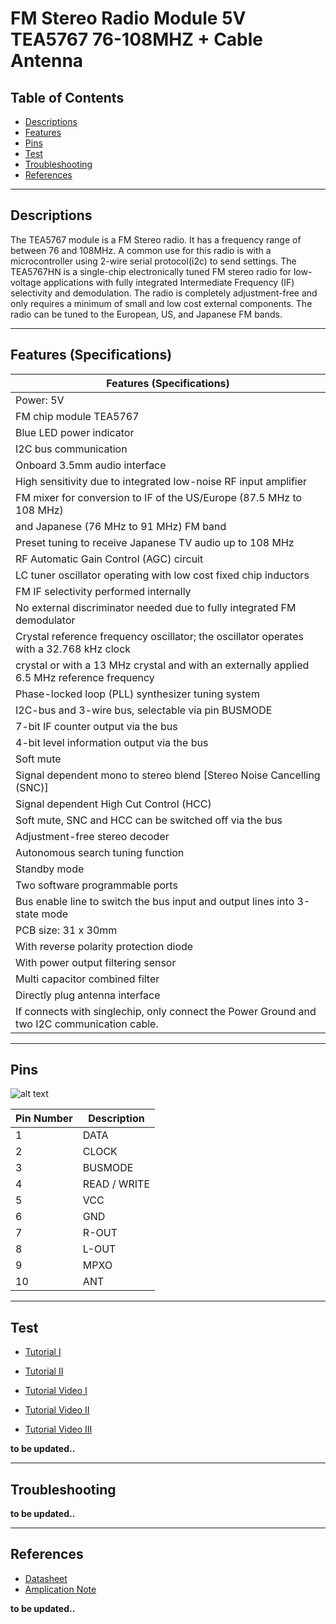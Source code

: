 # FM Stereo Radio Module 5V TEA5767 76-108MHZ + Cable Antenna

## Table of Contents

-   [Descriptions](#descriptions)
-   [Features](#features)
-   [Pins](#pins)
-   [Test](#test)
-   [Troubleshooting](#troubleshooting)
-   [References](#references)

---

## Descriptions

The TEA5767 module is a FM Stereo radio. It has a frequency range of between 76 and 108MHz. A common use for this radio is with a microcontroller using 2-wire serial protocol(i2c) to send settings.
The TEA5767HN is a single-chip electronically tuned FM stereo radio for low-voltage
applications with fully integrated Intermediate Frequency (IF) selectivity and
demodulation. The radio is completely adjustment-free and only requires a minimum of
small and low cost external components. The radio can be tuned to the European, US,
and Japanese FM bands.

---

## Features (Specifications)

| Features (Specifications)                                                                   |
| ------------------------------------------------------------------------------------------- |
| Power: 5V                                                                                   |
| FM chip module TEA5767                                                                      |
| Blue LED power indicator                                                                    |
| I2C bus communication                                                                       |
| Onboard 3.5mm audio interface                                                               |
| High sensitivity due to integrated low-noise RF input amplifier                             |
| FM mixer for conversion to IF of the US/Europe (87.5 MHz to 108 MHz)                        |
| and Japanese (76 MHz to 91 MHz) FM band                                                     |
| Preset tuning to receive Japanese TV audio up to 108 MHz                                    |
| RF Automatic Gain Control (AGC) circuit                                                     |
| LC tuner oscillator operating with low cost fixed chip inductors                            |
| FM IF selectivity performed internally                                                      |
| No external discriminator needed due to fully integrated FM demodulator                     |
| Crystal reference frequency oscillator; the oscillator operates with a 32.768 kHz clock     |
| crystal or with a 13 MHz crystal and with an externally applied 6.5 MHz reference frequency |
| Phase-locked loop (PLL) synthesizer tuning system                                           |
| I2C-bus and 3-wire bus, selectable via pin BUSMODE                                          |
| 7-bit IF counter output via the bus                                                         |
| 4-bit level information output via the bus                                                  |
| Soft mute                                                                                   |
| Signal dependent mono to stereo blend [Stereo Noise Cancelling (SNC)]                       |
| Signal dependent High Cut Control (HCC)                                                     |
| Soft mute, SNC and HCC can be switched off via the bus                                      |
| Adjustment-free stereo decoder                                                              |
| Autonomous search tuning function                                                           |
| Standby mode                                                                                |
| Two software programmable ports                                                             |
| Bus enable line to switch the bus input and output lines into 3-state mode                  |
| PCB size: 31 x 30mm                                                                         |
| With reverse polarity protection diode                                                      |
| With power output filtering sensor                                                          |
| Multi capacitor combined filter                                                             |
| Directly plug antenna interface                                                             |
| If connects with singlechip, only connect the Power Ground and two I2C communication cable. |

---

## Pins

![alt text](https://bit.ly/3w2UOQe)

| Pin Number | Description  |
| ---------- | ------------ |
| 1          | DATA         |
| 2          | CLOCK        |
| 3          | BUSMODE      |
| 4          | READ / WRITE |
| 5          | VCC          |
| 6          | GND          |
| 7          | R-OUT        |
| 8          | L-OUT        |
| 9          | MPXO         |
| 10         | ANT          |

---

## Test

-   [Tutorial I](https://www.ardumotive.com/how-to-use-the-tea5767-fm-radio-module-en.html)
-   [Tutorial II](https://www.instructables.com/How-to-use-the-TEA5767-FM-Radio-module-Arduino-Tut/)

-   [Tutorial Video I](https://youtu.be/gQZMKSKekP4)
-   [Tutorial Video II](https://youtu.be/D7P59X39N9U)
-   [Tutorial Video III](https://youtu.be/yWf9uxL6zgE)

**to be updated..**

---

## Troubleshooting

**to be updated..**

---

## References

-   [Datasheet](https://bit.ly/3lUDMiq)
-   [Amplication Note](https://bit.ly/3rvQq8O)

**to be updated..**

